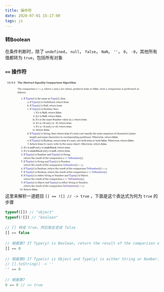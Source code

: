 ```yaml
---
title: 操作符
date: 2020-07-01 15:17:00
tags: js
---
```


### 转Boolean

在条件判断时，除了 `undefined`， `null`， `false`， `NaN`， `''`， `0`， `-0`，其他所有值都转为 `true`，包括所有对象

### `==` 操作符

![操作符](操作符/7OVKq.png)
这里来解析一道题目 `[] == ![] // -> true` ，下面是这个表达式为何为 `true` 的步骤

```js
typeof([]) // "object"
typeof(![]) // "boolean"

// [] 转成 true，然后取反变成 false
[] == false

// 根据第7 If Type(y) is Boolean, return the result of the comparison x == ToNumber(y).
[] == 0

// 根据第9 If Type(x) is Object and Type(y) is either String or Number. return the result of the comparison(x) == y
// [].toString() -> ''
'' == 0

// 根据第7 
0 == 0 // => true

```

